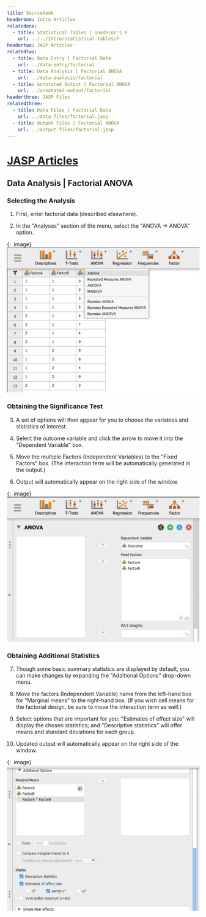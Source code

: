 ```yaml
---
title: Sourcebook
headerone: Intro Articles
relatedone:
  - title: Statistical Tables | Snedecor's F
    url: ../../Intro/statistical-tables/F
headertwo: JASP Articles
relatedtwo:
  - title: Data Entry | Factorial Data
    url: ../data-entry/factorial
  - title: Data Analysis | Factorial ANOVA
    url: ../data-analysis/factorial
  - title: Annotated Output | Factorial ANOVA
    url: ../annotated-output/factorial
headerthree: JASP Files
relatedthree:
  - title: Data Files | Factorial Data
    url: ../data-files/factorial.jasp
  - title: Output Files | Factorial ANOVA
    url: ../output-files/factorial.jasp
---
```


# [JASP Articles](../index.md)

## Data Analysis | Factorial ANOVA

### Selecting the Analysis

1. First, enter factorial data (described elsewhere).

2. In the "Analyses" section of the menu, select the "ANOVA → ANOVA" option. 

{: .image}
![Screenshot for selecting analysis](factorial1.png)

### Obtaining the Significance Test

3. A set of options will then appear for you to choose the variables and statistics of interest.

4. Select the outcome variable and click the arrow to move it into the "Dependent Variable" box. 

5. Move the multiple Factors (Independent Variables) to the "Fixed Factors" box. (The interaction term will be automatically generated in the output.)

6. Output will automatically appear on the right side of the window. 

{: .image}
![Screenshot for obtaining significance](factorial2.png)

### Obtaining Additional Statistics

7. Though some basic summary statistics are displayed by default, you can make changes by expanding the "Additional Options" drop-down menu.

8. Move the factors (Independent Variable) name from the left-hand box for "Marginal means" to the right-hand box. (If you wish cell means for the factorial design, be sure to move the interaction term as well.) 

9. Select options that are important for you: "Estimates of effect size" will display the chosen statistics; and "Descriptive statistics" will offer means and standard deviations for each group.

10. Updated output will automatically appear on the right side of the window. 

{: .image}
![Screenshot for obtaining additional statistics](factorial3.png)
